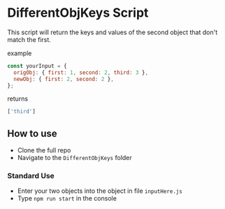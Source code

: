 # DifferentObjKeys Script

This script will return the keys and values of the second object that don't match the first.

example
```js
const yourInput = {
  origObj: { first: 1, second: 2, third: 3 },
  newObj: { first: 2, second: 2 },
};
```

returns

```js
['third']
```

## How to use

- Clone the full repo
- Navigate to the `DifferentObjKeys` folder

### Standard Use

- Enter your two objects into the object in file `inputHere.js`
- Type `npm run start` in the console
